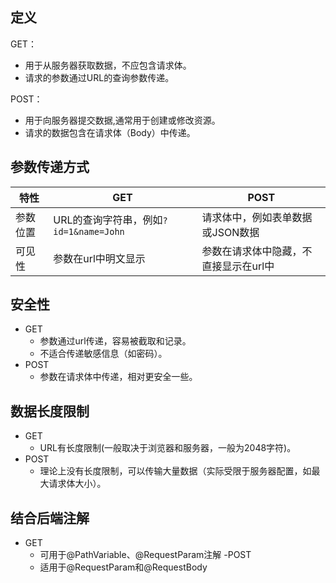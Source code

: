 ## 定义
GET：
- 用于从服务器获取数据，不应包含请求体。  
- 请求的参数通过URL的查询参数传递。

POST：
- 用于向服务器提交数据,通常用于创建或修改资源。
- 请求的数据包含在请求体（Body）中传递。
## 参数传递方式
| 特性     | GET                                    | POST                                  |
|----------|----------------------------------------|---------------------------------------|
| 参数位置 | URL的查询字符串，例如`?id=1&name=John` | 请求体中，例如表单数据或JSON数据      |
| 可见性   | 参数在url中明文显示                    | 参数在请求体中隐藏，不直接显示在url中 |
## 安全性
- GET  
    - 参数通过url传递，容易被截取和记录。
    - 不适合传递敏感信息（如密码）。
- POST
    - 参数在请求体中传递，相对更安全一些。
## 数据长度限制
- GET
    - URL有长度限制(一般取决于浏览器和服务器，一般为2048字符)。  
- POST
    - 理论上没有长度限制，可以传输大量数据（实际受限于服务器配置，如最大请求体大小）。
## 结合后端注解
- GET
    - 可用于@PathVariable、@RequestParam注解
-POST
    - 适用于@RequestParam和@RequestBody
